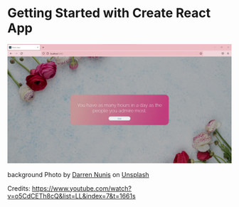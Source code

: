# Getting Started with Create React App
![alt text](https://github.com/smriti6/Quote-Generator/blob/main/src/images/Scr.png)

background Photo by <a href="https://unsplash.com/@dnunis?utm_source=unsplash&utm_medium=referral&utm_content=creditCopyText">Darren Nunis</a> on <a href="https://unsplash.com/s/photos/background?utm_source=unsplash&utm_medium=referral&utm_content=creditCopyText">Unsplash</a>
  
Credits:
https://www.youtube.com/watch?v=o5CdCETh8cQ&list=LL&index=7&t=1661s
